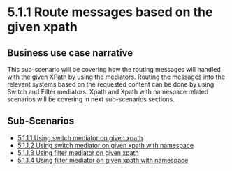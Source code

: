 # 5.1.1 Route messages based on the given xpath

## Business use case narrative

This sub-scenario will be covering how the routing messages will handled with the given XPath by using the mediators.
Routing the messages into the relevant systems based on the requested content can be done by using Switch and Filter mediators.
Xpath and Xpath with namespace related scenarios will be covering in next sub-scenarios sections.

## Sub-Scenarios

- [5.1.1.1 Using switch mediator on given xpath](https://github.com/wso2/product-ei/tree/product-scenarios/product-scenarios/5-Route-messages-between-systems/5.1-Route-based-on-the-content-of-the-messages/5.1.1-Route-messages-based-on-the-given-Xpath/5.1.1.1-Using-switch-mediator-on-given-xpath)
- [5.1.1.2 Using switch mediator on given xpath with namespace](https://github.com/wso2/product-ei/tree/product-scenarios/product-scenarios/5-Route-messages-between-systems/5.1-Route-based-on-the-content-of-the-messages/5.1.1-Route-messages-based-on-the-given-Xpath/5.1.1.2-Using-switch-mediator-on-given-xpath-with-namespace)
- [5.1.1.3 Using filter mediator on given xpath](https://github.com/wso2/product-ei/tree/product-scenarios/product-scenarios/5-Route-messages-between-systems/5.1-Route-based-on-the-content-of-the-messages/5.1.1-Route-messages-based-on-the-given-Xpath/5.1.1.3-Using-filter-mediator-on-given-xpath)
- [5.1.1.4 Using filter mediator on given xpath with namespace](https://github.com/wso2/product-ei/tree/product-scenarios/product-scenarios/5-Route-messages-between-systems/5.1-Route-based-on-the-content-of-the-messages/5.1.1-Route-messages-based-on-the-given-Xpath/5.1.1.4-Using-filter-mediator-on-given-xpath-with-namespace)
